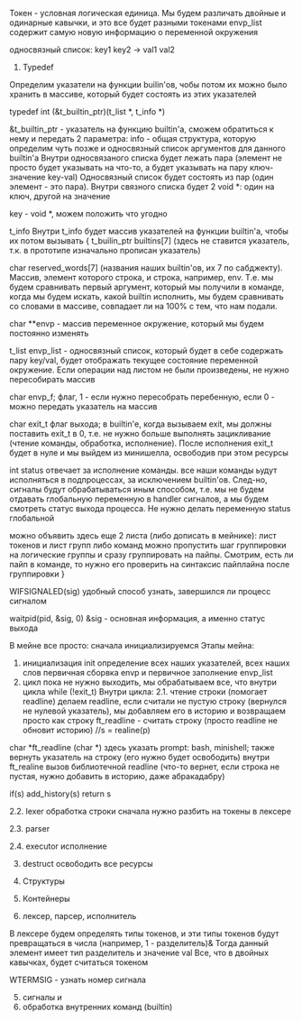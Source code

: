 Токен - условная логическая единица. Мы будем различать двойные и одинарные кавычки, и это все будет разными токенами
envp_list содержит самую новую информацию о переменной окружения

односвязный список:
key1	key2
	->
val1	val2

1. Typedef

Определим указатели на функции builin'ов, чобы потом их можно было хранить в массиве, который будет состоять из этих указателей

typedef int (&t_builtin_ptr)(t_list *, t_info *) 

&t_builtin_ptr - указатель на функцию builtin'a, сможем обратиться к нему и передать 2 параметра: info - общая структура, которую определим чуть позже и односвязный список аргументов для данного builtin'a 
Внутри односвязаного списка будет лежать пара (элемент не просто будет указывать на что-то, а будет указывать на пару ключ-значение key-val)
Односвязный список будет состоять из пар (один элемент - это пара). Внутри связного списка будет 2 void *: один на ключ, другой на значение

key - void *, можем положить что угодно

t_info 
Внутри t_info будет массив указателей на функции builtin'a, чтобы их потом вызывать
{
t_builin_ptr builtins[7] (здесь не ставится указатель, т.к. в прототипе изначально прописан указатель)

char    reserved_words[7] (названия наших builtin'ов, их 7 по сабджекту). Массив, элемент которого строка, и строка, например, env. Т.е. мы будем сравнивать первый аргумент, который мы получили в команде, когда мы будем искать, какой builtin исполнить, мы будем сравнивать со словами в массиве, совпадает ли на 100% с тем, что нам подали. 

char **envp - массив переменное окружение, который мы будем постоянно изменять

t_list	envp_list  - односвязный список, который будет в себе содержать пару key/val, будет отображать текущее состояние переменной окружение. Если операции над листом не были произведены, не нужно пересобирать массив

char	 envp_f; флаг, 1 - если нужно пересобрать перебенную, если 0 - можно передать указатель на массив

char	exit_t	флаг выхода; в builtin'e, когда вызываем exit, мы должны поставить exit_t в 0, т.е. не нужно больше выполнять зацикливание (чтение команды, обработка, исполнение). После исполнения exit_t будет в нуле и мы выйдем из минишелла, освободив при этом ресурсы

int	status отвечает за исполнение команды. все наши команды ьудут исполняться в подпроцессах, за исключением builtin'ов. След-но, сигналы будут обрабатываться иным способом, т.е. мы не будем отдавать глобальную переменную в handler сигналов, а мы будем смотреть статус выхода процесса. Не нужно делать переменную status глобальной

можно объявить здесь еще 2 листа (либо дописать в мейнике): лист токенов и лист групп либо команд
можно пропустить шаг группировки на логические группы и сразу группировать на пайпы. Смотрим, есть ли пайп в команде, то нужно его проверить на синтаксис пайплайна после группировки
}

WIFSIGNALED(sig) удобный способ узнать, завершился ли процесс сигналом

waitpid(pid, &sig, 0) &sig - основная информация, а именно статус выхода

В мейне все просто: сначала инициализируемся
Этапы мейна:
1. инициализация init
определение всех наших указателей, всех наших слов
первичная сборвка envp и первичное заполнение envp_list
2. цикл пока не нужно выходить, мы обрабатываем все, что внутри цикла
while (!exit_t)
Внутри цикла: 
2.1. чтение строки (помогает readline)
делаем readline, если считали не пустую строку (вернулся не нулевой указатель), мы добавляем его в историю и возвращаем просто как строку
ft_readline - считать строку (просто readline не обновит историю)
//s = realine(p)

char *ft_readline (char *) здесь указать prompt: bash, minishell; также вернуть указатель на строку (его нужно будет освободить)
внутри ft_realine вызов библиотечной readline (что-то вернет, если строка не пустая, нужно добавить в историю, даже абракадабру)

if(s)
	add_history(s)
	return s

2.2. lexer 
обработка строки
сначала нужно разбить на токены в лексере

2.3. parser

2.4. executor исполнение 

3. destruct освободить все ресурсы

2. Структуры
3. Контейнеры
4. лексер, парсер, исполнитель

В лексере будем определять типы токенов, и эти типы токенов будут превращаться в числа (например, 1 - разделитель)& Тогда данный элемент имеет тип разделитель и значение val
Все, что в двойных кавычках, будет считаться токеном

WTERMSIG - узнать номер сигнала

5. сигналы и 
6. обработка внутренних команд (builtin)
